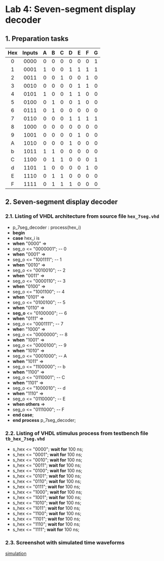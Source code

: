 # Lab 4: Seven-segment display decoder

## 1. Preparation tasks

| **Hex** | **Inputs** | **A** | **B** | **C** | **D** | **E** | **F** | **G** |
| :-: | :-: | :-: | :-: | :-: | :-: | :-: | :-: | :-: |
| 0 | 0000 | 0 | 0 | 0 | 0 | 0 | 0 | 1 |
| 1 | 0001 | 1 | 0 | 0 | 1 | 1 | 1 | 1 |
| 2 | 0011 | 0 | 0 | 1 | 0 | 0 | 1 | 0 |
| 3 | 0010 | 0 | 0 | 0 | 0 | 1 | 1 | 0 |
| 4 | 0101 | 1 | 0 | 0 | 1 | 1 | 0 | 0 |
| 5 | 0100 | 0 | 1 | 0 | 0 | 1 | 0 | 0 |
| 6 | 0111 | 0 | 1 | 0 | 0 | 0 | 0 | 0 |
| 7 | 0110 | 0 | 0 | 0 | 1 | 1 | 1 | 1 |
| 8 | 1000 | 0 | 0 | 0 | 0 | 0 | 0 | 0 |
| 9 | 1001 | 0 | 0 | 0 | 0 | 1 | 0 | 0 |
| A | 1010 | 0 | 0 | 0 | 1 | 0 | 0 | 0 |
| b | 1011 | 1 | 1 | 0 | 0 | 0 | 0 | 0 |
| C | 1100 | 0 | 1 | 1 | 0 | 0 | 0 | 1 |
| d | 1101 | 1 | 0 | 0 | 0 | 0 | 1 | 0 |
| E | 1110 | 0 | 1 | 1 | 0 | 0 | 0 | 0 |
| F | 1111 | 0 | 1 | 1 | 1 | 0 | 0 | 0 |

## 2. Seven-segment display decoder
### 2.1. Listing of VHDL architecture from source file `hex_7seg.vhd`
- p_7seg_decoder : process(hex_i)
- **begin**
- **case** hex_i is
- **when** "0000" =>
- seg_o <= "0000001";     -- 0
- **when** "0001" =>
- seg_o <= "1001111";     -- 1
- **when** "0010" =>
- seg_o <= "0010010";     -- 2
- **when** "0011" =>
- seg_o <= "0000110";     -- 3
- **when** "0100" =>
- seg_o <= "1001100";     -- 4
- **when** "0101" =>
- seg_o <= "0100100";     -- 5
- **when** "0110" =>
- **seg_o** <= "0100000";     -- 6
- **when** "0111" =>
- seg_o <= "0001111";     -- 7
- **whe**n "1000" =>
- seg_o <= "0000000";     -- 8
- **when** "1001" =>
- seg_o <= "0000100";     -- 9
- **when** "1010" =>
- seg_o <= "0001000";     -- A
- **when** "1011" =>
- seg_o <= "1100000";     -- b
- **when** "1100" =>
- seg_o <= "0110001";     -- C
- **when** "1101" =>
- seg_o <= "1000010";     -- d
- **when** "1110" =>
- seg_o <= "0110000";     -- E
- **when others** =>
- seg_o <= "0111000";     -- F
- **end case**;
- **end process** p_7seg_decoder;

### 2.2. Listing of VHDL stimulus process from testbench file `tb_hex_7seg.vhd`
- s_hex <= "0000"; **wait for** 100 ns; 
- s_hex <= "0001"; **wait for** 100 ns; 
- s_hex <= "0010"; **wait for** 100 ns; 
- s_hex <= "0011"; **wait for** 100 ns;
- s_hex <= "0100"; **wait for** 100 ns;
- s_hex <= "0101"; **wait for** 100 ns;
- s_hex <= "0110"; **wait for** 100 ns;
- s_hex <= "0111"; **wait for** 100 ns;
- s_hex <= "1000"; **wait for** 100 ns;
- s_hex <= "1001"; **wait for** 100 ns;
- s_hex <= "1010"; **wait for** 100 ns;
- s_hex <= "1011"; **wait for** 100 ns;
- s_hex <= "1100"; **wait for** 100 ns;
- s_hex <= "1101"; **wait for** 100 ns;
- s_hex <= "1110"; **wait for** 100 ns;
- s_hex <= "1111"; **wait for** 100 ns;

### 2.3. Screenshot with simulated time waveforms
[simulation](https://github.com/xberan49/Digital-electronics-1/blob/main/Labs/04-segment/images/display.PNG)


